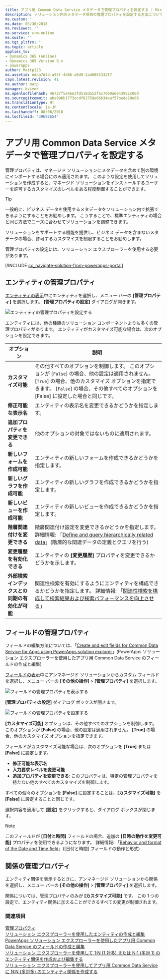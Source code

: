 ```yaml
---
title: アプリ用 Common Data Service メタデータで管理プロパティを設定する | MicrosoftDocs
description: ソリューション内のメタデータ項目の管理プロパティを設定する方法について説明します
ms.custom: ''
ms.date: 05/30/2018
ms.reviewer: ''
ms.service: crm-online
ms.suite: ''
ms.tgt_pltfrm: ''
ms.topic: article
applies_to:
- Dynamics 365 (online)
- Dynamics 365 Version 9.x
- powerapps
author: Mattp123
ms.assetid: edaa7d4a-a95f-4d66-a9d9-2ad6051332f7
caps.latest.revision: 41
ms.author: matp
manager: kvivek
ms.openlocfilehash: 46727f5a46e3fd518da52fac7d08a6e43992c00d
ms.sourcegitcommit: aba996b1773ecdf62758e06b34eaf57bede29e08
ms.translationtype: HT
ms.contentlocale: ja-JP
ms.lasthandoff: 08/08/2018
ms.locfileid: "39692654"
---
```

# <a name="set-managed-properties-in-common-data-service-for-apps-metadata"></a>アプリ用 Common Data Service メタデータで管理プロパティを設定する 

管理プロパティは、マネージド ソリューションにメタデータを含めて別の環境にインポートする場合にのみ適用されます。 このような設定を使用してソリューションを作成すると、マネージド ソリューションをインストールするユーザーを許可するカスタマイズのレベルをある程度制御することができます。 

> [!TIP]
> 一般的に、ビジネス データを使用するメタデータをソリューション内で拡張できるようにすることをお勧めします。 こうすることで、標準エンティティの場合と同じ方法でニーズに合わせてソリューションを調整できます。
>
>ソリューションをサポートする機能を提供し、ビジネス データを含まないメタデータの場合、許可するカスタマイズを制限することをお勧めします。

管理プロパティの設定には、ソリューション エクスプローラーを使用する必要があります。

[!INCLUDE [cc_navigate-solution-from-powerapps-portal](../../includes/cc_navigate-solution-from-powerapps-portal.md)]

## <a name="entity-managed-properties"></a>エンティティの管理プロパティ

[エンティティの表示](create-edit-entities-solution-explorer.md#view-entities)中にエンティティを選択し、メニュー バーの **[管理プロパティ]** を選択します。  **[管理プロパティの設定]** ダイアログが開きます。

![エンティティの管理プロパティを設定する](media/set-managed-properties.png)
  
エンティティには、他の種類のソリューション コンポーネントよりも多くの管理プロパティがあります。 エンティティがカスタマイズ可能な場合は、次のオプションを設定できます。  

|オプション|説明|
|--|--|
|**カスタマイズ可能** |その他すべてのオプションを制御します。 このオプションが [`False`] の場合、他の設定は適用されません。 [`True`] の場合、他のカスタマイズ オプションを指定できます。 [`False`] の場合、その他すべてのオプションを [False] に設定した場合と同じです。|
|**修正可能な表示名**|エンティティの表示名を変更できるかどうかを指定します。|
|**追加プロパティを変更できる** |他のオプションの対象ではないものに適用されます。|
|**新しいフォームを作成可能**|エンティティの新しいフォームを作成できるかどうかを指定します。|
|**新しいグラフを作成可能**|エンティティの新しいグラフを作成できるかどうかを指定します。|
|**新しいビューを作成可能** |エンティティの新しいビューを作成できるかどうかを指定します。|
|**階層関連付けを変更できる**|階層関連付け設定を変更できるかどうかを指定します。 詳細情報: 「[Define and query hierarchically related data](define-query-hierarchical-data.md)」(階層的な関連データの定義とクエリを行う)|
|**変更履歴を有効化できる** |エンティティの **[変更履歴]** プロパティを変更できるかどうかを示します。|
|**外部検索インデックスとの同期の有効化が可能** |関連性検索を有効にするようにエンティティを構成できるかどうかを指定します。 詳細情報: 「[関連性検索を構成して検索結果および検索パフォーマンスを向上させる](/dynamics365/customer-engagement/admin/configure-relevance-search-organization)」 |

## <a name="field-managed-properties"></a>フィールドの管理プロパティ

フィールドの編集方法については、「[Create and edit fields for Common Data Service for Apps using PowerApps solution explorer](create-edit-field-solution-explorer.md)」(PowerApps ソリューション エクスプローラーを使用したアプリ用 Common Data Service のフィールドの作成と編集)

[フィールドの表示](create-edit-field-solution-explorer.md#view-fields)中にアンマネージド ソリューションからカスタム フィールドを選択し、メニュー バーの **[その他の操作]** >  **[管理プロパティ]** を選択します。

![フィールドの管理プロパティを表示する](media/view-field-managed-properties-solution-explorer.png)  
  
**[管理プロパティの設定]** ダイアログ ボックスが開きます。

![フィールドの管理プロパティを設定する](media/set-field-managed-property.png)

**[カスタマイズ可能]** オプションは、その他すべてのオプションを制御します。 このオプションが **[False]** の場合、他の設定は適用されません。 **[True]** の場合、他のカスタマイズ オプションを指定できます。  
  
フィールドがカスタマイズ可能な場合は、次のオプションを **[True]** または **[False]** に設定します。  
  
- **修正可能な表示名**
- **入力要求レベルを変更可能** 
- **追加プロパティを変更できる**: このプロパティは、特定の管理プロパティを持たない他のすべてのカスタマイズを制御します。

すべての個々のオプションを **[False]** に設定することは、**[カスタマイズ可能]** を **[False]** に設定することと同じです。  

選択内容を適用して **[設定]** をクリックすると、ダイアログ ボックスが閉じます。

> [!NOTE]
> このフィールドが **[日付と時間]** フィールドの場合、追加の **[日時の動作を変更可能]** プロパティを使用できるようになります。 詳細情報: 「[Behavior and format of the Date and Time field](behavior-format-date-time-field.md)」([日付と時間] フィールドの動作と形式)

## <a name="relationship-managed-properties"></a>関係の管理プロパティ

エンティティ関係を表示するときに、アンマネージド ソリューションから関係を選択し、メニュー バーの **[その他の操作]** > **[管理プロパティ]** を選択します。
  
関係については、管理プロパティのみが **[カスタマイズ可能]** です。 この 1 つの設定で、エンティティ関係に加えることができるすべての変更が制御されます。 


### <a name="see-also"></a>関連項目

[管理プロパティ](solutions-overview.md#managed-properties)<br />
[ソリューション エクスプローラーを使用したエンティティの作成と編集](create-edit-entities-solution-explorer.md)<br />
[PowerApps ソリューション エクスプローラーを使用したアプリ用 Common Data Service のフィールドの作成と編集](create-edit-field-solution-explorer.md)<br />
[ソリューション エクスプローラーを使用して 1:N (1 対多) または N:1 (多対 1) のエンティティ関係を作成および編集する](create-edit-1n-relationships-solution-explorer.md)<br />
[ソリューション エクスプローラーを使用してアプリ用 Common Data Service に N:N (多対多) のエンティティ関係を作成する](create-edit-nn-relationships-solution-explorer.md)